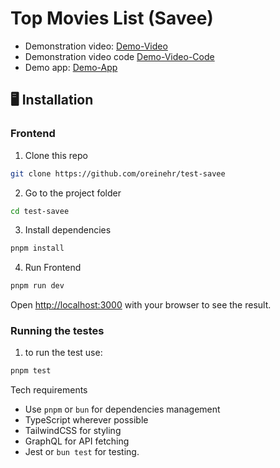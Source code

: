 # Top Movies List (Savee)

 - Demonstration video: [Demo-Video](https://drive.google.com/file/d/1hkNqlAX50MvdNX1KSbRIf8dtPsqIKlT3/view?usp=sharing)
 - Demonstration video code [Demo-Video-Code](https://drive.google.com/file/d/1pkj2XKFP9RqaXhlN_DwR6KjOAKqdZM-5/view?usp=sharing)
 - Demo app: [Demo-App](https://test-savee.vercel.app/)
   


## 🖥️ Installation

### Frontend

1. Clone this repo
```bash
git clone https://github.com/oreinehr/test-savee
```

2. Go to the project folder
```bash
cd test-savee
```

3. Install dependencies
```bash
pnpm install
```

4. Run Frontend
```bash
pnpm run dev
```

Open [http://localhost:3000](http://localhost:3000) with your browser to see the result.


### Running the testes

1. to run the test use:
```bash
pnpm test
```

Tech requirements
- Use `pnpm` or `bun` for dependencies management
- TypeScript wherever possible
- TailwindCSS for styling
- GraphQL for API fetching
- Jest or `bun test` for testing.
